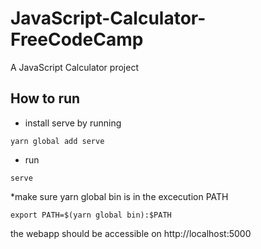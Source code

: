 # JavaScript-Calculator-FreeCodeCamp
A JavaScript Calculator project

## How to run
- install serve by running 
```
yarn global add serve
```
- run 
```
serve
```

*make sure yarn global bin is in the excecution PATH
```
export PATH=$(yarn global bin):$PATH
```

the webapp should be accessible on http://localhost:5000